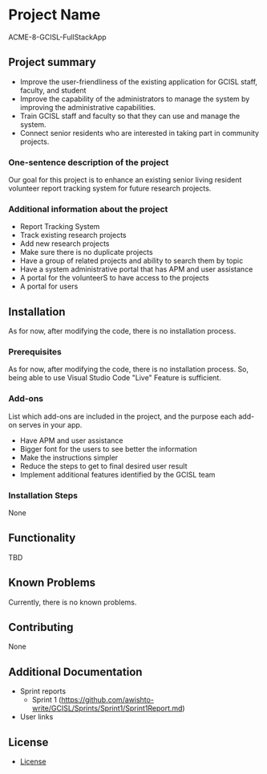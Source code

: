 
# Project Name
ACME-8-GCISL-FullStackApp

## Project summary
- Improve the user-friendliness of the existing application for GCISL staff, faculty, and student
- Improve the capability of the administrators to manage the system by improving the administrative capabilities.
- Train GCISL staff and faculty so that they can use and manage the system.
- Connect senior residents who are interested in taking part in community projects.

### One-sentence description of the project
Our goal for this project is to enhance an existing senior living resident volunteer report tracking system for future research projects.

### Additional information about the project
- Report Tracking System
- Track existing research projects
- Add new research projects
- Make sure there is no duplicate projects
- Have a group of related projects and ability to search them by topic
- Have a system administrative portal that has APM and user assistance 
- A portal for the volunteerS to have access to the projects
- A portal for users 

## Installation
As for now, after modifying the code, there is no installation process.

### Prerequisites
As for now, after modifying the code, there is no installation process.
So, being able to use Visual Studio Code "Live" Feature is sufficient.

### Add-ons
List which add-ons are included in the project, and the purpose each add-on serves in your app.
- Have APM and user assistance
- Bigger font for the users to see better the information
- Make the instructions simpler
- Reduce the steps to get to final desired user result
- Implement additional features identified by the GCISL team 

### Installation Steps
None

## Functionality
TBD

## Known Problems
Currently, there is no known problems.

## Contributing
None

## Additional Documentation
 * Sprint reports
    - Sprint 1 (https://github.com/awishto-write/GCISL/Sprints/Sprint1/Sprint1Report.md)
 * User links

## License
- [License](https://github.com/awishto-write/GCISL/LICENSE.txt)